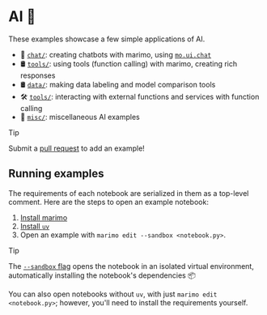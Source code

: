 # AI 🤖

These examples showcase a few simple applications of AI.

- 💬 [`chat/`](chat/): creating chatbots with marimo, using [`mo.ui.chat`](https://docs.marimo.io/api/inputs/chat.html#marimo.ui.chat)
- 🛢️ [`tools/`](tools/): using tools (function calling) with marimo, creating rich responses
- 🛢️ [`data/`](data/): making data labeling and model comparison tools
- 🛠 [`tools/`](tools/): interacting with external functions and services with function calling
- 🍿 [`misc/`](misc/): miscellaneous AI examples

> [!TIP]
> Submit a
> [pull request](https://github.com/marimo-team/marimo/pulls) to add an example!

## Running examples

The requirements of each notebook are serialized in them as a top-level
comment. Here are the steps to open an example notebook:

1. [Install marimo](https://docs.marimo.io/getting_started/index.html#installation)
2. [Install `uv`](https://github.com/astral-sh/uv/?tab=readme-ov-file#installation)
3. Open an example with `marimo edit --sandbox <notebook.py>`.

> [!TIP]
> The [`--sandbox` flag](https://docs.marimo.io/guides/editor_features/package_management.html) opens the notebook in an isolated virtual environment,
> automatically installing the notebook's dependencies 📦

You can also open notebooks without `uv`, with just `marimo edit <notebook.py>`;
however, you'll need to install the requirements yourself.
